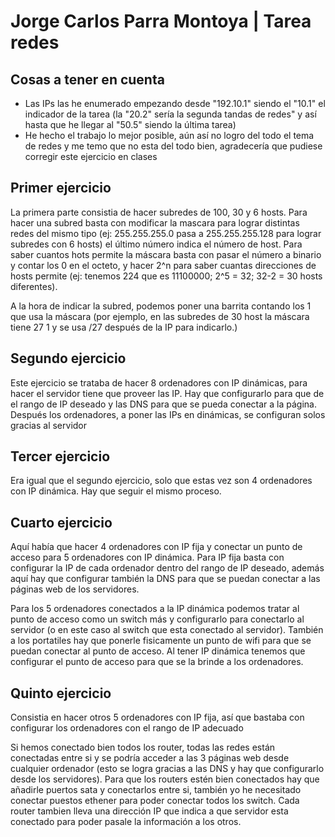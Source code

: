# Jorge Carlos Parra Montoya | Tarea redes #
## Cosas a tener en cuenta ##
- Las IPs las he enumerado empezando desde "192.10.1" siendo el "10.1" el indicador de la tarea (la "20.2" sería la segunda tandas de redes" y así hasta que he llegar al "50.5" siendo la última tarea)
- He hecho el trabajo lo mejor posible, aún así no logro del todo el tema de redes y me temo que no esta del todo bien, agradecería que pudiese corregir este ejercicio en clases

## Primer ejercicio ## 
La primera parte consistia de hacer subredes de 100, 30 y 6 hosts. Para hacer una subred basta con modificar la mascara para lograr distintas redes del mismo tipo (ej: 255.255.255.0 pasa a 255.255.255.128 para lograr subredes con 6 hosts) el último número indica el número de host. Para saber cuantos hots permite la máscara basta con pasar el número a binario y contar los 0 en el octeto, y hacer 2^n para saber cuantas direcciones de hosts permite (ej: tenemos 224 que es 11100000; 2^5 = 32; 32-2 = 30 hosts diferentes).

A la hora de indicar la subred, podemos poner una barrita contando los 1 que usa la máscara (por ejemplo, en las subredes de 30 host la máscara tiene 27 1 y se usa /27 después de la IP para indicarlo.)

## Segundo ejercicio ##
Este ejercicio se trataba de hacer 8 ordenadores con IP dinámicas, para hacer el servidor tiene que proveer las IP. Hay que configurarlo para que de el rango de IP deseado y las DNS para que se pueda conectar a la página. Después los ordenadores, a poner las IPs en dinámicas, se configuran solos gracias al servidor

## Tercer ejercicio ##
Era igual que el segundo ejercicio, solo que estas vez son 4 ordenadores con IP dinámica. Hay que seguir el mismo proceso.

## Cuarto ejercicio ##
Aquí había que hacer 4 ordenadores con IP fija y conectar un punto de acceso para 5 ordenadores con IP dinámica. Para IP fija basta con configurar la IP de cada ordenador dentro del rango de IP deseado, además aquí hay que configurar también la DNS para que se puedan conectar a las páginas web de los servidores. 

Para los 5 ordenadores conectados a la IP dinámica podemos tratar al punto de acceso como un switch más y configurarlo para conectarlo al servidor (o en este caso al switch que esta conectado al servidor). También a los portatiles hay que ponerle fisicamente un punto de wifi para que se puedan conectar al punto de acceso. Al tener IP dinámica tenemos que configurar el punto de acceso para que se la brinde a los ordenadores.

## Quinto ejercicio ##
Consistia en hacer otros 5 ordenadores con IP fija, así que bastaba con configurar los ordenadores con el rango de IP adecuado 

Si hemos conectado bien todos los router, todas las redes están conectadas entre si y se podría acceder a las 3 páginas web desde cualquier ordenador (esto se logra gracias a las DNS y hay que configurarlo desde los servidores). Para que los routers estén bien conectados hay que añadirle puertos sata y conectarlos entre si, también yo he necesitado conectar puestos ethener para poder conectar todos los switch. Cada router tambien lleva una dirección IP que indica a que servidor esta conectado para poder pasale la información a los otros.
